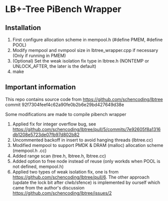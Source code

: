 # LB+-Tree PiBench Wrapper

## Installation
1. First configure allocation scheme in mempool.h (#define PMEM, #define POOL)
2. Modify mempool and nvmpool size in lbtree_wrapper.cpp if necessary (Only if running in PMEM)
3. (Optional) Set the weak isolation fix type in lbtree.h (NONTEMP or UNLOCK_AFTER, the later is the default)
4. make

## Important information
This repo contains source code from https://github.com/schencoding/lbtree
commit 92f7304feef4c62a90fe0b2b6e29bd427649d38e

Some modifications are made to compile pibench wrapper

1. Applied fix for integer overflow bug, see https://github.com/schencoding/lbtree/pull/5/commits/7e92605f8a1316db1208e5723de07fb97d802b82
2. Uncommented backoff in insert to avoid hanging threads (lbtree.cc)
3. Modified mempool to support PMDK & DRAM (malloc) allocation scheme (mempool.h .cc)
4. Added range scan (tree.h, lbtree.h, lbtree.cc)
5. Added option to free node instead of reuse (only workds when POOL is not defined, mempool.h)
6. Applied two types of weak isolation fix, one is from https://github.com/schencoding/lbtree/pull/6. 
The other approach (update the lock bit after clwb/sfence) is implemented by ourself which came from the author's discussion https://github.com/schencoding/lbtree/issues/2
